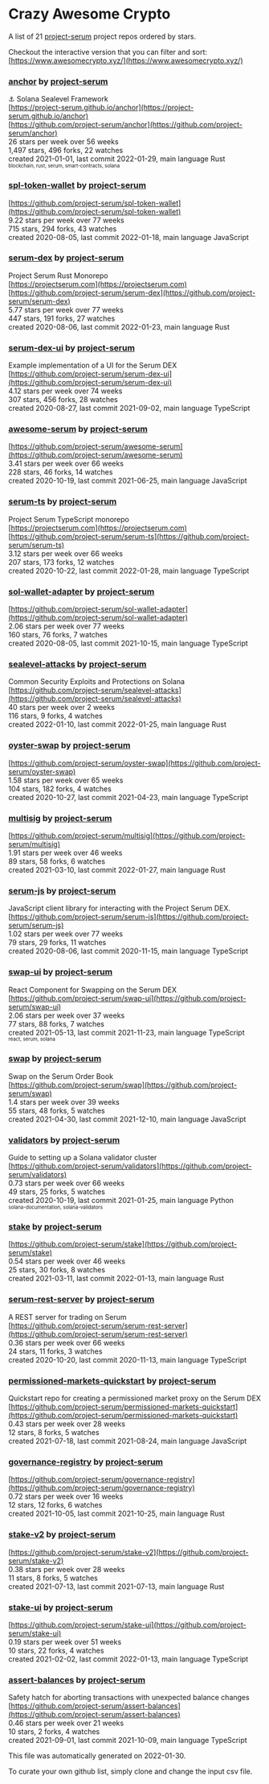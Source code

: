 # Crazy Awesome Crypto
A list of 21 [project-serum](https://github.com/project-serum) project repos ordered by stars.  

Checkout the interactive version that you can filter and sort: 
[https://www.awesomecrypto.xyz/](https://www.awesomecrypto.xyz/)  


### [anchor](https://github.com/project-serum/anchor) by [project-serum](https://github.com/project-serum)  
⚓ Solana Sealevel Framework  
[https://project-serum.github.io/anchor](https://project-serum.github.io/anchor)  
[https://github.com/project-serum/anchor](https://github.com/project-serum/anchor)  
26 stars per week over 56 weeks  
1,497 stars, 496 forks, 22 watches  
created 2021-01-01, last commit 2022-01-29, main language Rust  
<sub><sup>blockchain, rust, serum, smart-contracts, solana</sup></sub>


### [spl-token-wallet](https://github.com/project-serum/spl-token-wallet) by [project-serum](https://github.com/project-serum)  
  
[https://github.com/project-serum/spl-token-wallet](https://github.com/project-serum/spl-token-wallet)  
9.22 stars per week over 77 weeks  
715 stars, 294 forks, 43 watches  
created 2020-08-05, last commit 2022-01-18, main language JavaScript  


### [serum-dex](https://github.com/project-serum/serum-dex) by [project-serum](https://github.com/project-serum)  
Project Serum Rust Monorepo  
[https://projectserum.com](https://projectserum.com)  
[https://github.com/project-serum/serum-dex](https://github.com/project-serum/serum-dex)  
5.77 stars per week over 77 weeks  
447 stars, 191 forks, 27 watches  
created 2020-08-06, last commit 2022-01-23, main language Rust  


### [serum-dex-ui](https://github.com/project-serum/serum-dex-ui) by [project-serum](https://github.com/project-serum)  
Example implementation of a UI for the Serum DEX  
[https://github.com/project-serum/serum-dex-ui](https://github.com/project-serum/serum-dex-ui)  
4.12 stars per week over 74 weeks  
307 stars, 456 forks, 28 watches  
created 2020-08-27, last commit 2021-09-02, main language TypeScript  


### [awesome-serum](https://github.com/project-serum/awesome-serum) by [project-serum](https://github.com/project-serum)  
  
[https://github.com/project-serum/awesome-serum](https://github.com/project-serum/awesome-serum)  
3.41 stars per week over 66 weeks  
228 stars, 46 forks, 14 watches  
created 2020-10-19, last commit 2021-06-25, main language JavaScript  


### [serum-ts](https://github.com/project-serum/serum-ts) by [project-serum](https://github.com/project-serum)  
Project Serum TypeScript monorepo  
[https://projectserum.com](https://projectserum.com)  
[https://github.com/project-serum/serum-ts](https://github.com/project-serum/serum-ts)  
3.12 stars per week over 66 weeks  
207 stars, 173 forks, 12 watches  
created 2020-10-22, last commit 2022-01-28, main language TypeScript  


### [sol-wallet-adapter](https://github.com/project-serum/sol-wallet-adapter) by [project-serum](https://github.com/project-serum)  
  
[https://github.com/project-serum/sol-wallet-adapter](https://github.com/project-serum/sol-wallet-adapter)  
2.06 stars per week over 77 weeks  
160 stars, 76 forks, 7 watches  
created 2020-08-05, last commit 2021-10-15, main language TypeScript  


### [sealevel-attacks](https://github.com/project-serum/sealevel-attacks) by [project-serum](https://github.com/project-serum)  
Common Security Exploits and Protections on Solana  
[https://github.com/project-serum/sealevel-attacks](https://github.com/project-serum/sealevel-attacks)  
40 stars per week over 2 weeks  
116 stars, 9 forks, 4 watches  
created 2022-01-10, last commit 2022-01-25, main language Rust  


### [oyster-swap](https://github.com/project-serum/oyster-swap) by [project-serum](https://github.com/project-serum)  
  
[https://github.com/project-serum/oyster-swap](https://github.com/project-serum/oyster-swap)  
1.58 stars per week over 65 weeks  
104 stars, 182 forks, 4 watches  
created 2020-10-27, last commit 2021-04-23, main language TypeScript  


### [multisig](https://github.com/project-serum/multisig) by [project-serum](https://github.com/project-serum)  
  
[https://github.com/project-serum/multisig](https://github.com/project-serum/multisig)  
1.91 stars per week over 46 weeks  
89 stars, 58 forks, 6 watches  
created 2021-03-10, last commit 2022-01-27, main language Rust  


### [serum-js](https://github.com/project-serum/serum-js) by [project-serum](https://github.com/project-serum)  
JavaScript client library for interacting with the Project Serum DEX.  
[https://github.com/project-serum/serum-js](https://github.com/project-serum/serum-js)  
1.02 stars per week over 77 weeks  
79 stars, 29 forks, 11 watches  
created 2020-08-06, last commit 2020-11-15, main language TypeScript  


### [swap-ui](https://github.com/project-serum/swap-ui) by [project-serum](https://github.com/project-serum)  
React Component for Swapping on the Serum DEX  
[https://github.com/project-serum/swap-ui](https://github.com/project-serum/swap-ui)  
2.06 stars per week over 37 weeks  
77 stars, 88 forks, 7 watches  
created 2021-05-13, last commit 2021-11-23, main language TypeScript  
<sub><sup>react, serum, solana</sup></sub>


### [swap](https://github.com/project-serum/swap) by [project-serum](https://github.com/project-serum)  
Swap on the Serum Order Book  
[https://github.com/project-serum/swap](https://github.com/project-serum/swap)  
1.4 stars per week over 39 weeks  
55 stars, 48 forks, 5 watches  
created 2021-04-30, last commit 2021-12-10, main language JavaScript  


### [validators](https://github.com/project-serum/validators) by [project-serum](https://github.com/project-serum)  
Guide to setting up a Solana validator cluster  
[https://github.com/project-serum/validators](https://github.com/project-serum/validators)  
0.73 stars per week over 66 weeks  
49 stars, 25 forks, 5 watches  
created 2020-10-19, last commit 2021-01-25, main language Python  
<sub><sup>solana-documentation, solana-validators</sup></sub>


### [stake](https://github.com/project-serum/stake) by [project-serum](https://github.com/project-serum)  
  
[https://github.com/project-serum/stake](https://github.com/project-serum/stake)  
0.54 stars per week over 46 weeks  
25 stars, 30 forks, 8 watches  
created 2021-03-11, last commit 2022-01-13, main language Rust  


### [serum-rest-server](https://github.com/project-serum/serum-rest-server) by [project-serum](https://github.com/project-serum)  
A REST server for trading on Serum  
[https://github.com/project-serum/serum-rest-server](https://github.com/project-serum/serum-rest-server)  
0.36 stars per week over 66 weeks  
24 stars, 11 forks, 3 watches  
created 2020-10-20, last commit 2020-11-13, main language TypeScript  


### [permissioned-markets-quickstart](https://github.com/project-serum/permissioned-markets-quickstart) by [project-serum](https://github.com/project-serum)  
Quickstart repo for creating a permissioned market proxy on the Serum DEX  
[https://github.com/project-serum/permissioned-markets-quickstart](https://github.com/project-serum/permissioned-markets-quickstart)  
0.43 stars per week over 28 weeks  
12 stars, 8 forks, 5 watches  
created 2021-07-18, last commit 2021-08-24, main language JavaScript  


### [governance-registry](https://github.com/project-serum/governance-registry) by [project-serum](https://github.com/project-serum)  
  
[https://github.com/project-serum/governance-registry](https://github.com/project-serum/governance-registry)  
0.72 stars per week over 16 weeks  
12 stars, 12 forks, 6 watches  
created 2021-10-05, last commit 2021-10-25, main language Rust  


### [stake-v2](https://github.com/project-serum/stake-v2) by [project-serum](https://github.com/project-serum)  
  
[https://github.com/project-serum/stake-v2](https://github.com/project-serum/stake-v2)  
0.38 stars per week over 28 weeks  
11 stars, 8 forks, 5 watches  
created 2021-07-13, last commit 2021-07-13, main language Rust  


### [stake-ui](https://github.com/project-serum/stake-ui) by [project-serum](https://github.com/project-serum)  
  
[https://github.com/project-serum/stake-ui](https://github.com/project-serum/stake-ui)  
0.19 stars per week over 51 weeks  
10 stars, 22 forks, 4 watches  
created 2021-02-02, last commit 2022-01-13, main language TypeScript  


### [assert-balances](https://github.com/project-serum/assert-balances) by [project-serum](https://github.com/project-serum)  
Safety hatch for aborting transactions with unexpected balance changes  
[https://github.com/project-serum/assert-balances](https://github.com/project-serum/assert-balances)  
0.46 stars per week over 21 weeks  
10 stars, 2 forks, 4 watches  
created 2021-09-01, last commit 2021-10-09, main language TypeScript  


This file was automatically generated on 2022-01-30.  

To curate your own github list, simply clone and change the input csv file.  